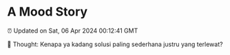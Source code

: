 # A Mood Story

⏰ Updated on Sat, 06 Apr 2024 00:12:41 GMT

💭 Thought: Kenapa ya kadang solusi paling sederhana justru yang terlewat?

